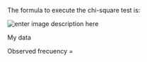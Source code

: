 The formula to execute the chi-square test is:

![enter image description here](https://github.com/antonyga/Bias-Insights/blob/main/Media/Chi-square%20test%20main%20formula.png?raw=true)

My data

Observed frecuency = 
